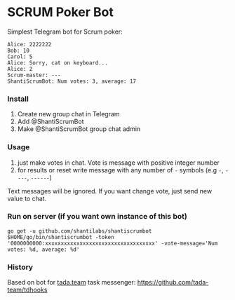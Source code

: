 # SCRUM Poker Bot

Simplest Telegram bot for Scrum poker:
```shell
Alice: 2222222
Bob: 10
Carol: 5
Alice: Sorry, cat on keyboard...
Alice: 2
Scrum-master: ---
ShantiScrumBot: Num votes: 3, average: 17
```

### Install
1. Create new group chat in Telegram
2. Add @ShantiScrumBot
3. Make @ShantiScrumBot group chat admin

### Usage
1. just make votes in chat. Vote is message with positive integer number
2. for results or reset write message with any number of `-` symbols (e.g `-`, `----`, `------`)

Text messages will be ignored. If you want change vote, just send new value to chat.

### Run on server (if you want own instance of this bot)
```shell
go get -u github.com/shantilabs/shantiscrumbot
$HOME/go/bin/shantiscrumbot -token '0000000000:xxxxxxxxxxxxxxxxxxxxxxxxxxxxxxxxxxx' -vote-message='Num votes: %d, average: %d' 
```

### History
Based on bot for [tada.team](https://tada.team) task messenger: https://github.com/tada-team/tdhooks
